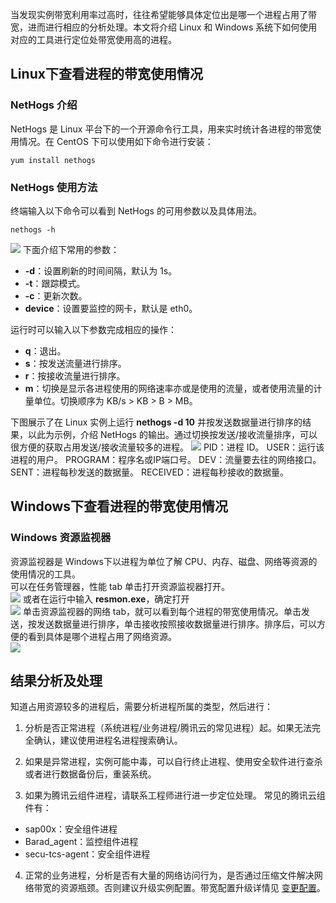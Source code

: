 当发现实例带宽利用率过高时，往往希望能够具体定位出是哪一个进程占用了带宽，进而进行相应的分析处理。本文将介绍 Linux 和 Windows 系统下如何使用对应的工具进行定位处带宽使用高的进程。

## Linux下查看进程的带宽使用情况
### NetHogs 介绍
NetHogs 是 Linux 平台下的一个开源命令行工具，用来实时统计各进程的带宽使用情况。在 CentOS 下可以使用如下命令进行安装：
```
yum install nethogs
```

### NetHogs 使用方法
终端输入以下命令可以看到 NetHogs 的可用参数以及具体用法。
```
nethogs -h
```
![](https://mc.qcloudimg.com/static/img/1a5bda1babaa86e7200f7a055023c46c/image.png)
下面介绍下常用的参数：
- **-d**：设置刷新的时间间隔，默认为 1s。
- **-t**：跟踪模式。
- **-c**：更新次数。
- **device**：设置要监控的网卡，默认是 eth0。

运行时可以输入以下参数完成相应的操作：
- **q**：退出。
- **s**：按发送流量进行排序。
- **r**：按接收流量进行排序。
- **m**：切换是显示各进程使用的网络速率亦或是使用的流量，或者使用流量的计量单位。切换顺序为 KB/s > KB > B > MB。

下图展示了在 Linux 实例上运行 **nethogs -d 10** 并按发送数据量进行排序的结果，以此为示例，介绍 NetHogs 的输出。通过切换按发送/接收流量排序，可以很方便的获取占用发送/接收流量较多的进程。
![](https://mc.qcloudimg.com/static/img/9a863640f0860a939b0a5c159522d01c/image.png)
PID：进程 ID。
USER：运行该进程的用户。
PROGRAM：程序名或IP端口号。
DEV：流量要去往的网络接口。
SENT：进程每秒发送的数据量。
RECEIVED：进程每秒接收的数据量。

## Windows下查看进程的带宽使用情况
### Windows 资源监视器
资源监视器是 Windows下以进程为单位了解 CPU、内存、磁盘、网络等资源的使用情况的工具。  
可以在任务管理器，性能 tab 单击打开资源监视器打开。  
![](https://mc.qcloudimg.com/static/img/0a70336ea3803db7edd4832ba4a1b6aa/image.png)
或者在运行中输入 **resmon.exe**，确定打开  
![](https://mc.qcloudimg.com/static/img/05a6b6d8373f64c6dddf090ae1a7f767/image.png)
单击资源监视器的网络 tab，就可以看到每个进程的带宽使用情况。单击发送，按发送数据量进行排序，单击接收按照接收数据量进行排序。排序后，可以方便的看到具体是哪个进程占用了网络资源。  
![](https://mc.qcloudimg.com/static/img/3a73f5d36165ad82dbacdacc449aa93a/image.png)

## 结果分析及处理
知道占用资源较多的进程后，需要分析进程所属的类型，然后进行：
1. 分析是否正常进程（系统进程/业务进程/腾讯云的常见进程）起。如果无法完全确认，建议使用进程名进程搜索确认。

2. 如果是异常进程，实例可能中毒，可以自行终止进程、使用安全软件进行查杀或者进行数据备份后，重装系统。

3. 如果为腾讯云组件进程，请联系工程师进行进一步定位处理。
常见的腾讯云组件有：
 - sap00x：安全组件进程
 - Barad_agent：监控组件进程
 - secu-tcs-agent：安全组件进程

4. 正常的业务进程，分析是否有大量的网络访问行为，是否通过压缩文件解决网络带宽的资源瓶颈。否则建议升级实例配置。带宽配置升级详情见 [变更配置](/document/product/644/12629)。
